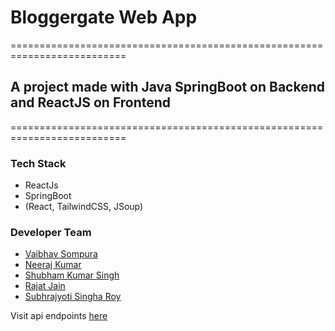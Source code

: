 # Bloggergate Web App

==========================================================================

## A project made with Java SpringBoot on Backend and ReactJS on Frontend

==========================================================================

### Tech Stack

- ReactJs
- SpringBoot
- (React, TailwindCSS, JSoup)

### Developer Team

- [Vaibhav Sompura](https://github.com/vsompura3)
- [Neeraj Kumar](https://github.com/ryuk-me)
- [Shubham Kumar Singh](https://github.com/shubhamdev69)
- [Rajat Jain](https://github.com/RAJATJAIN1290)
- [Subhrajyoti Singha Roy](https://github.com/subhrajyoti842)

Visit api endpoints [here](https://backend-ems-ryuk-me.cloud.okteto.net/swagger-ui/index.html)
